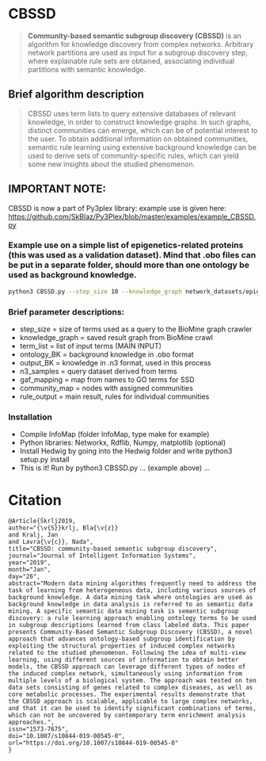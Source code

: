 # CBSSD
> **Community-based semantic subgroup discovery (CBSSD)** is an algorithm for knowledge discovery from
> complex networks. Arbitrary network partitions are used as input for a subgroup discovery step, where explainable rule sets are obtained, associating individual partitions with semantic knowledge.

## Brief algorithm description

> CBSSD uses term lists to query extensive databases of relevant knowledge, in order to construct knowledge graphs.
> In such graphs, distinct communities can emerge, which can be of potential interest to the user. To obtain additional information
> on obtained communities, semantic rule learning using extensive background knowledge can be used to derive sets of community-specific rules, which can yield some new insights about the studied phenomenon.

## IMPORTANT NOTE:
CBSSD is now a part of Py3plex library: example use is given here: https://github.com/SkBlaz/Py3Plex/blob/master/examples/example_CBSSD.py

### Example use on a simple list of epigenetics-related proteins (this was used as a validation dataset). Mind that .obo files can be put in a separate folder, should more than one ontology be used as background knowledge.


```bash
python3 CBSSD.py --step_size 10 --knowledge_graph network_datasets/epigenetics.gpickle --term_list term_lists/epigenetics.list --ontology_BK background_knowledge/goslim_generic.obo --output_BK experimental_evaluation_outputs/epiBK.n3 --n3_samples experimental_evaluation_outputs/epiSam_bmn.n3 --method components --gaf_mapping example_inputs/goa_human.gaf --community_map experimental_evaluation_outputs/partition_epigenetics_bmn_cbssd.txt --rule_output experimental_evaluation_outputs/bmn_epi_rules.json

```

### Brief parameter descriptions:


* step_size = size of terms used as a query to the BioMine graph crawler
* knowledge_graph = saved result graph from BioMine crawl
* term_list = list of input terms (MAIN INPUT)
* ontology_BK = background knowledge in .obo format
* output_BK = knowledge in .n3 format, used in this process
* n3_samples = query dataset derived from terms
* gaf_mapping = map from names to GO terms for SSD
* community_map = nodes with assigned communities
* rule_output = main result, rules for individual communities

### Installation

* Compile InfoMap (folder InfoMap, type make for example)
* Python libraries: Networkx, Rdflib, Numpy, matplotlib (optional)
* Install Hedwig by going into the Hedwig folder and write python3 setup.py install
* This is it! Run by python3 CBSSD.py ... (example above) ...

# Citation

```
@Article{Škrlj2019,
author="{\v{S}}krlj, Bla{\v{z}}
and Kralj, Jan
and Lavra{\v{c}}, Nada",
title="CBSSD: community-based semantic subgroup discovery",
journal="Journal of Intelligent Information Systems",
year="2019",
month="Jan",
day="26",
abstract="Modern data mining algorithms frequently need to address the task of learning from heterogeneous data, including various sources of background knowledge. A data mining task where ontologies are used as background knowledge in data analysis is referred to as semantic data mining. A specific semantic data mining task is semantic subgroup discovery: a rule learning approach enabling ontology terms to be used in subgroup descriptions learned from class labeled data. This paper presents Community-Based Semantic Subgroup Discovery (CBSSD), a novel approach that advances ontology-based subgroup identification by exploiting the structural properties of induced complex networks related to the studied phenomenon. Following the idea of multi-view learning, using different sources of information to obtain better models, the CBSSD approach can leverage different types of nodes of the induced complex network, simultaneously using information from multiple levels of a biological system. The approach was tested on ten data sets consisting of genes related to complex diseases, as well as core metabolic processes. The experimental results demonstrate that the CBSSD approach is scalable, applicable to large complex networks, and that it can be used to identify significant combinations of terms, which can not be uncovered by contemporary term enrichment analysis approaches.",
issn="1573-7675",
doi="10.1007/s10844-019-00545-0",
url="https://doi.org/10.1007/s10844-019-00545-0"
}


```
